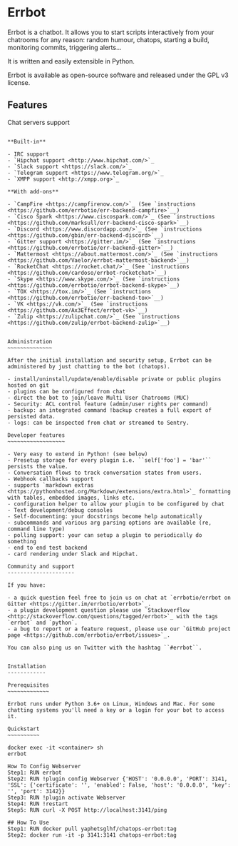 Errbot
======

Errbot is a chatbot. It allows you to start scripts interactively from your chatrooms
for any reason: random humour, chatops, starting a build, monitoring commits, triggering
alerts...

It is written and easily extensible in Python.

Errbot is available as open-source software and released under the GPL v3 license.


Features
--------

Chat servers support
~~~~~~~~~~~~~~~~~~~~

**Built-in**

- IRC support
- `Hipchat support <http://www.hipchat.com/>`_
- `Slack support <https://slack.com/>`_
- `Telegram support <https://www.telegram.org/>`_
- `XMPP support <http://xmpp.org>`_

**With add-ons**

- `CampFire <https://campfirenow.com/>`_ (See `instructions <https://github.com/errbotio/err-backend-campfire>`__)
- `Cisco Spark <https://www.ciscospark.com/>`_ (See `instructions <https://github.com/marksull/err-backend-cisco-spark>`__)
- `Discord <https://www.discordapp.com/>`_ (See `instructions <https://github.com/gbin/err-backend-discord>`__)
- `Gitter support <https://gitter.im/>`_ (See `instructions <https://github.com/errbotio/err-backend-gitter>`__)
- `Mattermost <https://about.mattermost.com/>`_ (See `instructions <https://github.com/Vaelor/errbot-mattermost-backend>`__)
- `RocketChat <https://rocket.chat/>`_ (See `instructions <https://github.com/cardoso/errbot-rocketchat>`__)
- `Skype <https://www.skype.com/>`_ (See `instructions <https://github.com/errbotio/errbot-backend-skype>`__)
- `TOX <https://tox.im/>`_ (See `instructions <https://github.com/errbotio/err-backend-tox>`__)
- `VK <https://vk.com/>`_ (See `instructions <https://github.com/Ax3Effect/errbot-vk>`__)
- `Zulip <https://zulipchat.com/>`_ (See `instructions <https://github.com/zulip/errbot-backend-zulip>`__)


Administration
~~~~~~~~~~~~~~

After the initial installation and security setup, Errbot can be administered by just chatting to the bot (chatops).

- install/uninstall/update/enable/disable private or public plugins hosted on git
- plugins can be configured from chat
- direct the bot to join/leave Multi User Chatrooms (MUC)
- Security: ACL control feature (admin/user rights per command)
- backup: an integrated command !backup creates a full export of persisted data.
- logs: can be inspected from chat or streamed to Sentry.

Developer features
~~~~~~~~~~~~~~~~~~

- Very easy to extend in Python! (see below)
- Presetup storage for every plugin i.e. ``self['foo'] = 'bar'`` persists the value.
- Conversation flows to track conversation states from users.
- Webhook callbacks support
- supports `markdown extras <https://pythonhosted.org/Markdown/extensions/extra.html>`_ formatting with tables, embedded images, links etc.
- configuration helper to allow your plugin to be configured by chat
- Text development/debug consoles
- Self-documenting: your docstrings become help automatically
- subcommands and various arg parsing options are available (re, command line type)
- polling support: your can setup a plugin to periodically do something
- end to end test backend
- card rendering under Slack and Hipchat.

Community and support
---------------------

If you have:

- a quick question feel free to join us on chat at `errbotio/errbot on Gitter <https://gitter.im/errbotio/errbot>`_.
- a plugin development question please use `Stackoverflow <http://stackoverflow.com/questions/tagged/errbot>`_ with the tags `errbot` and `python`.
- a bug to report or a feature request, please use our `GitHub project page <https://github.com/errbotio/errbot/issues>`_.

You can also ping us on Twitter with the hashtag ``#errbot``.


Installation
------------

Prerequisites
~~~~~~~~~~~~~

Errbot runs under Python 3.6+ on Linux, Windows and Mac. For some chatting systems you'll need a key or a login for your bot to access it.

Quickstart
~~~~~~~~~~

docker exec -it <container> sh
errbot

How To Config Webserver
Step1: RUN errbot
Step2: RUN !plugin config Webserver {'HOST': '0.0.0.0', 'PORT': 3141, 'SSL': {'certificate': '', 'enabled': False, 'host': '0.0.0.0', 'key': '', 'port': 3142}}
Step3: RUN !plugin activate Webserver
Step4: RUN !restart
Step5: RUN curl -X POST http://localhost:3141/ping

## How To Use
Step1: RUN docker pull yaphetsglhf/chatops-errbot:tag
Step2: docker run -it -p 3141:3141 chatops-errbot:tag
~~~~~~~~~~~~~~~~~~~~~~~~~~~~~~~~